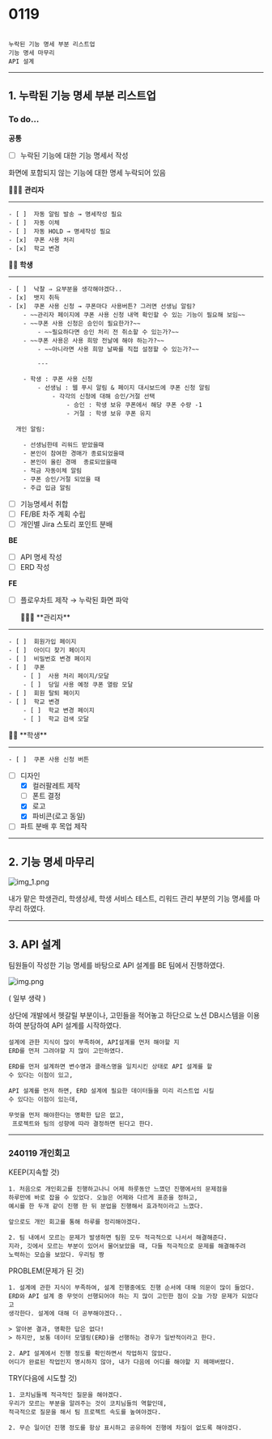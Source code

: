 # 0119

```text

누락된 기능 명세 부분 리스트업
기능 명세 마무리
API 설계

```

---

## 1. 누락된 기능 명세 부분 리스트업

### To do…

**공통**

- [ ]  누락된 기능에 대한 기능 명세서 작성

  화면에 포함되지 않는 기능에 대한 명세 누락되어 있음

   👩🏻‍🏫 **관리자**
   
  ---

    - [ ]  자동 알림 발송 → 명세작성 필요
    - [ ]  자동 이체
    - [ ]  자동 HOLD → 명세작성 필요
    - [x]  쿠폰 사용 처리
    - [x]  학교 변경

   🧒🏻 **학생**
   
  ---

    - [ ]  낙찰 ⇒ 요부분을 생각해야겠다..
    - [x]  뱃지 취득
    - [x]  쿠폰 사용 신청 → 쿠폰마다 사용버튼? 그러면 선생님 알림?
        - ~~관리자 페이지에 쿠폰 사용 신청 내역 확인할 수 있는 기능이 필요해 보임~~
        - ~~쿠폰 사용 신청은 승인이 필요한가?~~
            - ~~필요하다면 승인 처리 전 취소할 수 있는가?~~
        - ~~쿠폰 사용은 사용 희망 전날에 해야 하는가?~~
            - ~~아니라면 사용 희망 날짜를 직접 설정할 수 있는가?~~

            ---

        - 학생 : 쿠폰 사용 신청
            - 선생님 : 웹 푸시 알림 & 페이지 대시보드에 쿠폰 신청 알림
                - 각각의 신청에 대해 승인/거절 선택
                    - 승인 : 학생 보유 쿠폰에서 해당 쿠폰 수량 -1
                    - 거절 : 학생 보유 쿠폰 유지

      개인 알림:

        - 선생님한테 리워드 받았을때
        - 본인이 참여한 경매가 종료되었을때
        - 본인이 올린 경매  종료되었을때
        - 적금 자동이체 알림
        - 쿠폰 승인/거절 되었을 때
        - 주급 입금 알림
   </aside>


- [ ]  기능명세서 취합
- [ ]  FE/BE 차주 계획 수립
- [ ]  개인별 Jira 스토리 포인트 분배

**BE**

- [ ]  API 명세 작성
- [ ]  ERD 작성

**FE**

- [ ]  플로우차트 제작 → 누락된 화면 파악

   <aside>
   👩🏻‍🏫 **관리자**
   
  ---

    - [ ]  회원가입 페이지
    - [ ]  아이디 찾기 페이지
    - [ ]  비밀번호 변경 페이지
    - [ ]  쿠폰
        - [ ]  사용 처리 페이지/모달
        - [ ]  당일 사용 예정 쿠폰 열람 모달
    - [ ]  회원 탈퇴 페이지
    - [ ]  학교 변경
        - [ ]  학교 변경 페이지
        - [ ]  학교 검색 모달
   </aside>

   <aside>
   🧒🏻 **학생**
   
  ---

    - [ ]  쿠폰 사용 신청 버튼
   </aside>

- [ ]  디자인
    - [x]  컬러팔레트 제작
    - [ ]  폰트 결정
    - [x]  로고
    - [x]  파비콘(로고 동일)
- [ ]  파트 분배 후 목업 제작

---

## 2. 기능 명세 마무리

![img_1.png](img_1.png)

내가 맡은 학생관리, 학생상세, 학생 서비스 테스트, 리워드 관리 부분의 기능 명세를 마무리 하였다.


---
## 3. API 설계

팀원들이 작성한 기능 명세를 바탕으로 API 설계를 BE 팀에서 진행하였다.


![img.png](img.png)

( 일부 생략 )

상단에 개발에서 헷갈릴 부분이나, 고민들을 적어놓고
하단으로 노션 DB시스템을 이용하여 분담하여 API 설계를 시작하였다.

```text
설계에 관한 지식이 많이 부족하여, API설계를 먼저 해야할 지
ERD를 먼저 그려야할 지 많이 고민하였다.

ERD를 먼저 설계하면 변수명과 클래스명을 일치시킨 상태로 API 설계를 할
수 있다는 이점이 있고,

API 설계를 먼저 하면, ERD 설계에 필요한 데이터들을 미리 리스트업 시킬
수 있다는 이점이 있는데,

무엇을 먼저 해야한다는 명확한 답은 없고,
 프로젝트와 팀의 성향에 따라 결정하면 된다고 한다. 

```



---

### 240119 개인회고

KEEP(지속할 것)
```
1. 처음으로 개인회고를 진행하고나니 어제 하룻동안 느꼈던 진행에서의 문제점을
하루만에 바로 잡을 수 있었다. 오늘은 어제와 다르게 표준을 정하고, 
예시를 한 두개 같이 진행 한 뒤 분업을 진행해서 효과적이라고 느꼈다.

앞으로도 개인 회고를 통해 하루를 정리해야겠다. 

2. 팀 내에서 모르는 문제가 발생하면 팀원 모두 적극적으로 나서서 해결해준다.
지라, 깃에서 모르는 부분이 있어서 물어보았을 때, 다들 적극적으로 문제를 해결해주려
노력하는 모습을 보았다. 우리팀 짱

```


PROBLEM(문제가 된 것)
```
1. 설계에 관한 지식이 부족하여, 설계 진행중에도 진행 순서에 대해 의문이 많이 들었다.
ERD와 API 설계 중 무엇이 선행되어야 하는 지 많이 고민한 점이 오늘 가장 문제가 되었다고
생각한다. 설계에 대해 더 공부해야겠다..

> 알아본 결과, 명확한 답은 없다!
> 하지만, 보통 데이터 모델링(ERD)을 선행하는 경우가 일반적이라고 한다. 

2. API 설계에서 진행 정도를 확인하면서 작업하지 않았다.
어디가 완료된 작업인지 명시하지 않아, 내가 다음에 어디를 해야할 지 헤매버렸다.
```


TRY(다음에 시도할 것)
```
1. 코치님들께 적극적인 질문을 해야겠다.
우리가 모르는 부분을 알려주는 것이 코치님들의 역할인데,
적극적으로 질문을 해서 팀 프로젝트 속도를 높여야겠다. 

2. 무슨 일이던 진행 정도를 항상 표시하고 공유하여 진행에 차질이 없도록 해야겠다.
```